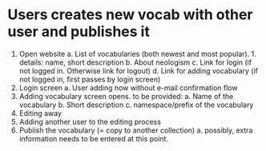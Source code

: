 

Users creates new vocab with other user and publishes it
============================================================

1. Open website
    a. List of vocabularies (both newest and most popular). 
        1. details: name, short description
    b. About neologism
    c. Link for login (if not logged in. Otherwise link for logout)
    d. Link for adding vocabulary (if not logged in, first passes by login screen)
2. Login screen
    a. User adding now without e-mail confirmation flow
3. Adding vocabulary screen opens. to be provided:
    a. Name of the vocabulary
    b. Short description
    c. namespace/prefix of the vocabulary
4. Editing away
5. Adding another user to the editing process
6. Publish the vocabulary (= copy to another collection)
    a. possibly, extra information needs to be entered at this point.






